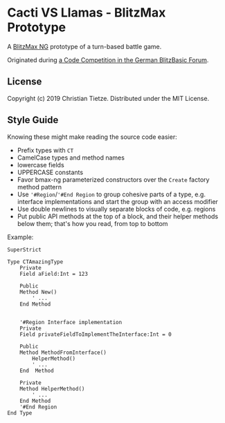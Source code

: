 # Cacti VS Llamas - BlitzMax Prototype

A [BlitzMax NG](https://blitzmax.org/) prototype of a turn-based battle game.

Originated during [a Code Competition in the German BlitzBasic Forum](https://www.blitzforum.de/forum/viewtopic.php?t=41004).

## License

Copyright (c) 2019 Christian Tietze. Distributed under the MIT License.

## Style Guide

Knowing these might make reading the source code easier:

- Prefix types with `CT`
- CamelCase types and method names
- lowercase fields 
- UPPERCASE constants
- Favor bmax-ng  parameterized constructors over the `Create` factory method pattern
- Use `'#Region`/`'#End Region` to group cohesive parts of a type, e.g. interface implementations and start the group with an access modifier
- Use double newlines to visually separate blocks of code, e.g. regions
- Put public API methods at the top of a block, and their helper methods below them; that's how you read, from top to bottom

Example:

```bmx
SuperStrict

Type CTAmazingType
    Private
    Field aField:Int = 123
    
    Public
    Method New()
        ' ...
    End Method 
    
    
    '#Region Interface implementation
    Private
    Field privateFieldToImplementTheInterface:Int = 0
    
    Public
    Method MethodFromInterface()
        HelperMethod()
        ' ...
    End  Method
    
    Private
    Method HelperMethod()
        ' ...
    End Method
    '#End Region
End Type
```